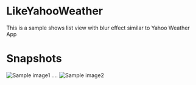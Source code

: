 LikeYahooWeather
================

This is a sample shows list view with blur effect similar to Yahoo Weather App


Snapshots
================

![Sample image1][1] .... ![Sample image2][2]




  [1]:http://i.imgur.com/9Z3BrWc.png?1
  [2]:http://i.imgur.com/0PxQuIU.png?1
